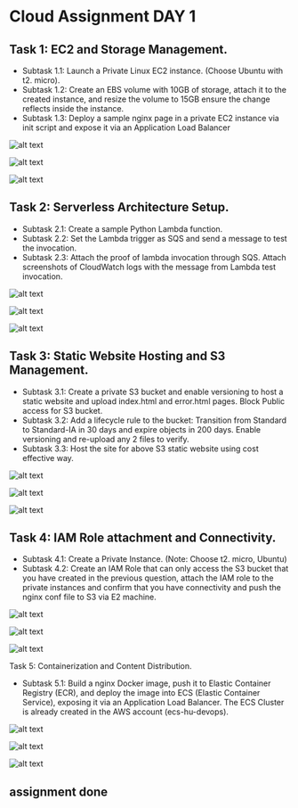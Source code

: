# Cloud Assignment DAY 1

## Task 1: EC2 and Storage Management. 
- Subtask 1.1: Launch a Private Linux EC2 instance. (Choose Ubuntu with t2. micro). 
- Subtask 1.2: Create an EBS volume with 10GB of storage, attach it to the created 
instance, and resize the volume to 15GB ensure the change reflects inside the instance. 
- Subtask 1.3: Deploy a sample nginx page in a private EC2 instance via init script and 
expose it via an Application Load Balancer

![alt text](image.png)

![alt text](image-14.png)

![alt text](image-2.png)


## Task 2: Serverless Architecture Setup. 
- Subtask 2.1: Create a sample Python Lambda function. 
- Subtask 2.2: Set the Lambda trigger as SQS and send a message to test the invocation. 
- Subtask 2.3: Attach the proof of lambda invocation through SQS. Attach screenshots of 
CloudWatch logs with the message from Lambda test invocation.

![alt text](image-3.png)

![alt text](image-4.png)

![alt text](image-5.png)

## Task 3: Static Website Hosting and S3 Management. 
- Subtask 3.1: Create a private S3 bucket and enable versioning to host a static website 
and upload index.html and error.html pages. Block Public access for S3 bucket.
- Subtask 3.2: Add a lifecycle rule to the bucket: Transition from Standard to Standard-IA 
in 30 days and expire objects in 200 days. Enable versioning and re-upload any 2 files to 
verify. 
- Subtask 3.3: Host the site for above S3 static website using cost effective way.

![alt text](image-6.png)

![alt text](image-7.png)

![alt text](image-8.png)


## Task 4: IAM Role attachment and Connectivity. 
- Subtask 4.1: Create a Private Instance. (Note: Choose t2. micro, Ubuntu) 
- Subtask 4.2: Create an IAM Role that can only access the S3 bucket that you have created 
in the previous question, attach the IAM role to the private instances and confirm that you 
have connectivity and push the nginx conf file to S3 via E2 machine. 

![alt text](image-15.png)

![alt text](image-12.png)

![alt text](image-13.png)

Task 5: Containerization and Content Distribution. 
- Subtask 5.1: Build a nginx Docker image, push it to Elastic Container Registry (ECR), and 
deploy the image into ECS (Elastic Container Service), exposing it via an Application Load 
Balancer. The ECS Cluster is already created in the AWS account (ecs-hu-devops). 

![alt text](image-10.png)

![alt text](image-9.png)

![alt text](image-11.png)

## assignment done